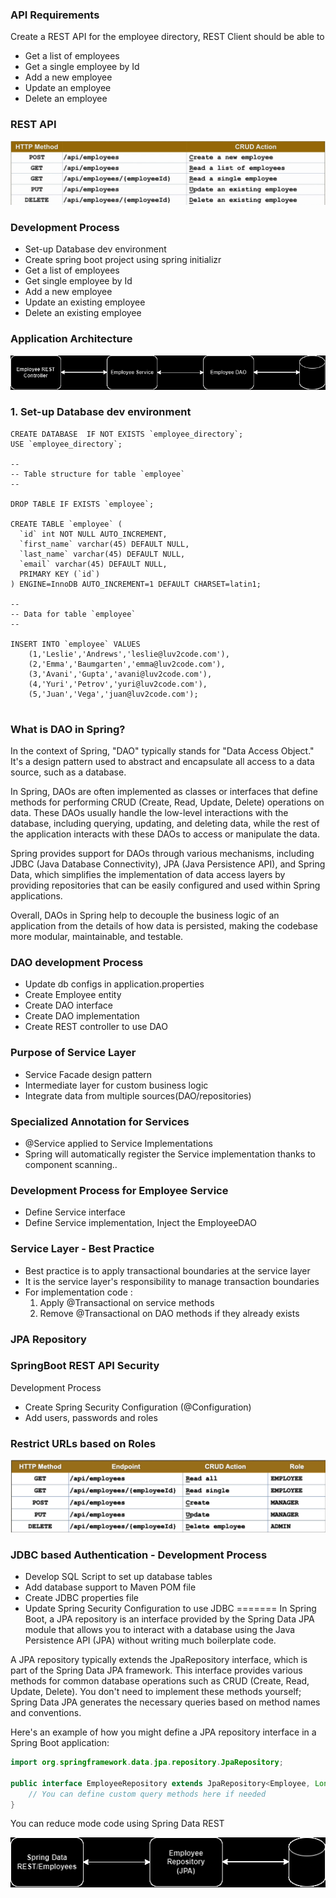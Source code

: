 ### API Requirements

Create a REST API for the employee directory, REST Client should be able to
- Get a list of employees
- Get a single employee by Id
- Add a new employee
- Update an employee
- Delete an employee

### REST API

![img.png](img/img.png)

### Development Process

- Set-up Database dev environment
- Create spring boot project using spring initializr
- Get a list of employees
- Get single employee by Id
- Add a new employee
- Update an existing employee
- Delete an existing employee

### Application Architecture

![img_1.png](img/img_1.png)

### 1. Set-up Database dev environment

```mysql
CREATE DATABASE  IF NOT EXISTS `employee_directory`;
USE `employee_directory`;

--
-- Table structure for table `employee`
--

DROP TABLE IF EXISTS `employee`;

CREATE TABLE `employee` (
  `id` int NOT NULL AUTO_INCREMENT,
  `first_name` varchar(45) DEFAULT NULL,
  `last_name` varchar(45) DEFAULT NULL,
  `email` varchar(45) DEFAULT NULL,
  PRIMARY KEY (`id`)
) ENGINE=InnoDB AUTO_INCREMENT=1 DEFAULT CHARSET=latin1;

--
-- Data for table `employee`
--

INSERT INTO `employee` VALUES 
	(1,'Leslie','Andrews','leslie@luv2code.com'),
	(2,'Emma','Baumgarten','emma@luv2code.com'),
	(3,'Avani','Gupta','avani@luv2code.com'),
	(4,'Yuri','Petrov','yuri@luv2code.com'),
	(5,'Juan','Vega','juan@luv2code.com');


```

### What is DAO in Spring?


In the context of Spring, "DAO" typically stands for "Data Access Object." It's a design pattern used to abstract and encapsulate all access to a data source, such as a database.

In Spring, DAOs are often implemented as classes or interfaces that define methods for performing CRUD (Create, Read, Update, Delete) operations on data. These DAOs usually handle the low-level interactions with the database, including querying, updating, and deleting data, while the rest of the application interacts with these DAOs to access or manipulate the data.

Spring provides support for DAOs through various mechanisms, including JDBC (Java Database Connectivity), JPA (Java Persistence API), and Spring Data, which simplifies the implementation of data access layers by providing repositories that can be easily configured and used within Spring applications.

Overall, DAOs in Spring help to decouple the business logic of an application from the details of how data is persisted, making the codebase more modular, maintainable, and testable.


### DAO development Process

- Update db configs in application.properties
- Create Employee entity
- Create DAO interface
- Create DAO implementation
- Create REST controller to use DAO

### Purpose of Service Layer

- Service Facade design pattern
- Intermediate layer for custom business logic
- Integrate data from multiple sources(DAO/repositories)

### Specialized Annotation for Services

- @Service applied to Service Implementations
- Spring will automatically register the Service implementation thanks to component scanning..

### Development Process for Employee Service

- Define Service interface
- Define Service implementation, Inject the EmployeeDAO

### Service Layer - Best Practice

- Best practice is to apply transactional boundaries at the service layer
- It is the service layer's responsibility to manage transaction boundaries
- For implementation code : 
    1. Apply @Transactional on service methods
  2. Remove @Transactional on DAO methods if they already exists

### JPA Repository


### SpringBoot REST API Security 

Development Process
- Create Spring Security Configuration (@Configuration)
- Add users, passwords and roles

### Restrict URLs based on Roles
![alt text](img/image.png)

### JDBC based Authentication - Development Process

- Develop SQL Script to set up database tables
- Add database support to Maven POM file
- Create JDBC properties file
- Update Spring Security Configuration to use JDBC
=======
In Spring Boot, a JPA repository is an interface provided by the Spring Data JPA module that allows you to interact with a database using the Java Persistence API (JPA) without writing much boilerplate code.

A JPA repository typically extends the JpaRepository interface, which is part of the Spring Data JPA framework. This interface provides various methods for common database operations such as CRUD (Create, Read, Update, Delete). You don't need to implement these methods yourself; Spring Data JPA generates the necessary queries based on method names and conventions.

Here's an example of how you might define a JPA repository interface in a Spring Boot application:

```java
import org.springframework.data.jpa.repository.JpaRepository;

public interface EmployeeRepository extends JpaRepository<Employee, Long> {
    // You can define custom query methods here if needed
}

```

You can reduce mode code using Spring Data REST

![img_2.png](img_2.png)


